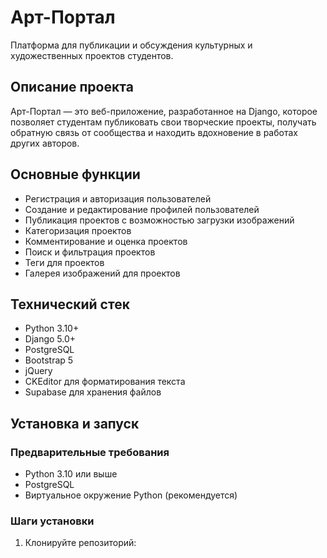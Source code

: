 # Арт-Портал

Платформа для публикации и обсуждения культурных и художественных проектов студентов.

## Описание проекта

Арт-Портал — это веб-приложение, разработанное на Django, которое позволяет студентам публиковать свои творческие проекты, получать обратную связь от сообщества и находить вдохновение в работах других авторов.

## Основные функции

- Регистрация и авторизация пользователей
- Создание и редактирование профилей пользователей
- Публикация проектов с возможностью загрузки изображений
- Категоризация проектов
- Комментирование и оценка проектов
- Поиск и фильтрация проектов
- Теги для проектов
- Галерея изображений для проектов

## Технический стек

- Python 3.10+
- Django 5.0+
- PostgreSQL
- Bootstrap 5
- jQuery
- CKEditor для форматирования текста
- Supabase для хранения файлов

## Установка и запуск

### Предварительные требования

- Python 3.10 или выше
- PostgreSQL
- Виртуальное окружение Python (рекомендуется)

### Шаги установки

1. Клонируйте репозиторий:

